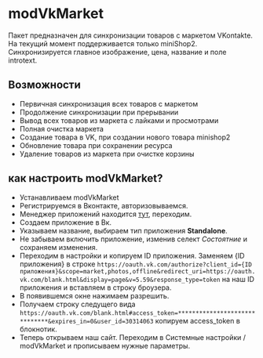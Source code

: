 # modVkMarket

Пакет предназначен для синхронизации товаров с маркетом VKontakte.
На текущий момент поддерживается только miniShop2.
Синхронизируется главное изображение, цена, название и поле introtext.

## Возможности

- Первичная синхронизация всех товаров с маркетом
- Продолжение синхронизации при прерывании
- Вывод всех товаров из маркета с лайками и просмотрами
- Полная очистка маркета
- Создание товара в VK, при создании нового товара minishop2
- Обновление товара при сохранении ресурса
- Удаление товаров из маркета при очистке корзины

## как настроить modVkMarket?

- Устанавливаем modVkMarket
- Регистрируемся в Вконтакте, авторизовываемся.
- Менеджер приложений находится [тут](https://vk.com/apps?act=manage), переходим.
- Создаем приложение в Вк.
- Указываем название, выбираем тип приложения **Standalone**.
- Не забываем включить приложение, изменив селект *Состоятние* и сохраняем изменения.
- Переходим в настройки и копируем ID приложения. Заменяем {ID приложения} в строке ``https://oauth.vk.com/authorize?client_id={ID приложения}&scope=market,photos,offline&redirect_uri=https://oauth.vk.com/blank.html&display=page&v=5.59&response_type=token`` на наш ID приложения и вставляем в строку броузера.
- В появившемся окне нажимаем разрешить.
- Получаем строку следущего вида ``https://oauth.vk.com/blank.html#access_token=******************************&expires_in=0&user_id=30314063`` копируем access_token в блокнотик.
- Теперь открываем наш сайт. Переходим в Системные настройки / modVkMarket и прописываем нужные параметры.
